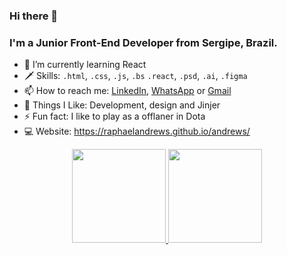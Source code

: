 ### Hi there 👋

### I'm a Junior Front-End Developer from Sergipe, Brazil.

- 🌱 I’m currently learning React
- 🗡️ Skills: `.html`, `.css`, `.js`, `.bs` `.react`, `.psd`, `.ai`, `.figma`
- 📫 How to reach me: [LinkedIn](https://www.linkedin.com/in/raphael-andrews/), [WhatsApp](https://wa.me/5579988666446?text=Ol%C3%A1%21) or [Gmail](https://wa.me/5579988666446?text=Ol%C3%A1%21)
- 🔮 Things I Like: Development, design and Jinjer
- ⚡ Fun fact: I like to play as a offlaner in Dota
- 💻 Website: https://raphaelandrews.github.io/andrews/

<div align="center" style>
  <a href="https://github.com/RaphaelAndrews">
  <img height="150em" src="https://github-readme-stats.vercel.app/api?username=raphaelandrews&show_icons=true&theme=tokyonight&include_all_commits=true&count_private=true"/>
  <img height="150em" src="https://github-readme-stats.vercel.app/api/top-langs/?username=raphaelandrews&layout=compact&langs_count=7&theme=tokyonight"/>
</div>
